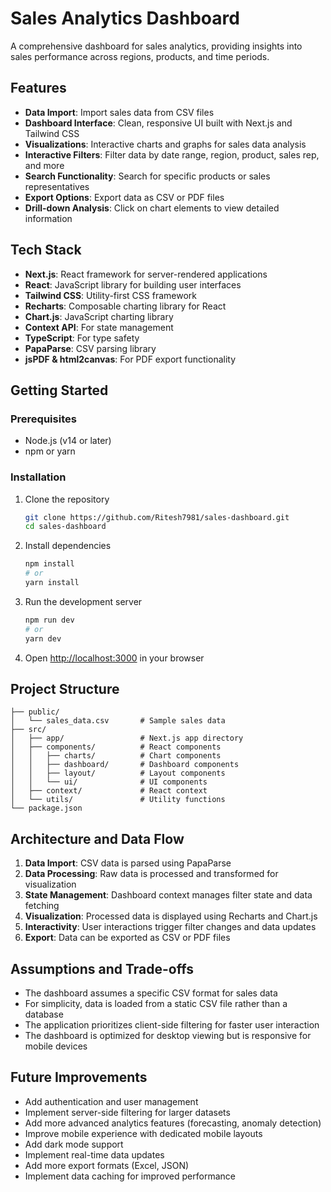 # Sales Analytics Dashboard

A comprehensive dashboard for sales analytics, providing insights into sales performance across regions, products, and time periods.

## Features

- **Data Import**: Import sales data from CSV files
- **Dashboard Interface**: Clean, responsive UI built with Next.js and Tailwind CSS
- **Visualizations**: Interactive charts and graphs for sales data analysis
- **Interactive Filters**: Filter data by date range, region, product, sales rep, and more
- **Search Functionality**: Search for specific products or sales representatives
- **Export Options**: Export data as CSV or PDF files
- **Drill-down Analysis**: Click on chart elements to view detailed information

## Tech Stack

- **Next.js**: React framework for server-rendered applications
- **React**: JavaScript library for building user interfaces
- **Tailwind CSS**: Utility-first CSS framework
- **Recharts**: Composable charting library for React
- **Chart.js**: JavaScript charting library
- **Context API**: For state management
- **TypeScript**: For type safety
- **PapaParse**: CSV parsing library
- **jsPDF & html2canvas**: For PDF export functionality

## Getting Started

### Prerequisites

- Node.js (v14 or later)
- npm or yarn

### Installation

1. Clone the repository
   ```bash
   git clone https://github.com/Ritesh7981/sales-dashboard.git
   cd sales-dashboard
   ```

2. Install dependencies
   ```bash
   npm install
   # or
   yarn install
   ```

3. Run the development server
   ```bash
   npm run dev
   # or
   yarn dev
   ```

4. Open [http://localhost:3000](http://localhost:3000) in your browser

## Project Structure

```
├── public/
│   └── sales_data.csv       # Sample sales data
├── src/
│   ├── app/                 # Next.js app directory
│   ├── components/          # React components
│   │   ├── charts/          # Chart components
│   │   ├── dashboard/       # Dashboard components
│   │   ├── layout/          # Layout components
│   │   └── ui/              # UI components
│   ├── context/             # React context
│   └── utils/               # Utility functions
└── package.json
```

## Architecture and Data Flow

1. **Data Import**: CSV data is parsed using PapaParse
2. **Data Processing**: Raw data is processed and transformed for visualization
3. **State Management**: Dashboard context manages filter state and data fetching
4. **Visualization**: Processed data is displayed using Recharts and Chart.js
5. **Interactivity**: User interactions trigger filter changes and data updates
6. **Export**: Data can be exported as CSV or PDF files

## Assumptions and Trade-offs

- The dashboard assumes a specific CSV format for sales data
- For simplicity, data is loaded from a static CSV file rather than a database
- The application prioritizes client-side filtering for faster user interaction
- The dashboard is optimized for desktop viewing but is responsive for mobile devices

## Future Improvements

- Add authentication and user management
- Implement server-side filtering for larger datasets
- Add more advanced analytics features (forecasting, anomaly detection)
- Improve mobile experience with dedicated mobile layouts
- Add dark mode support
- Implement real-time data updates
- Add more export formats (Excel, JSON)
- Implement data caching for improved performance
